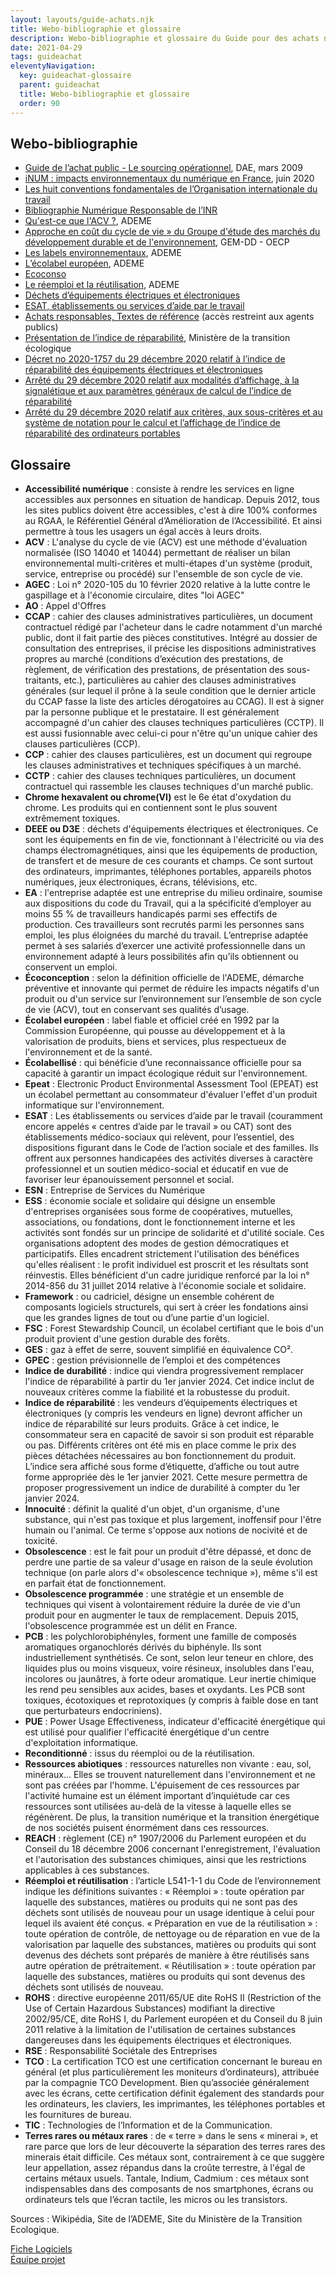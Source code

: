 ```yaml
---
layout: layouts/guide-achats.njk
title: Webo-bibliographie et glossaire
description: Webo-bibliographie et glossaire du Guide pour des achats numériques responsables
date: 2021-04-29
tags: guideachat
eleventyNavigation:
  key: guideachat-glossaire
  parent: guideachat
  title: Webo-bibliographie et glossaire
  order: 90
---
```


## Webo-bibliographie

-	[Guide de l’achat public  - Le sourcing opérationnel](https://www.economie.gouv.fr/files/files/directions_services/dae/doc/Guide_sourcing.pdf), DAE, mars 2009
-	[iNUM : impacts environnementaux du numérique en France](https://www.greenit.fr/wp-content/uploads/2020/06/2020-06-iNum-etude-impacts-numerique-France-rapport.pdf), juin 2020 
-	[Les huit conventions fondamentales de l’Organisation internationale du travail](https://libguides.ilo.org/c.php?g=662945&p=4687231)
-	[Bibliographie Numérique Responsable de l’INR](https://institutnr.org/bibliographie-nr)
-	[Qu'est-ce que l'ACV ?](https://www.ademe.fr/expertises/consommer-autrement/passer-a-laction/dossier/lanalyse-cycle-vie/quest-lacv), ADEME
-	[Approche en coût du cycle de vie » du Groupe d'étude des marchés du développement durable et de l'environnement](https://www.economie.gouv.fr/daj/cout-cycle-vie-consultation), GEM-DD - OECP
-	[Les labels environnementaux](https://www.ademe.fr/labels-environnementaux), ADEME
-	[L’écolabel européen](https://www.ademe.fr/expertises/consommer-autrement/passer-a-laction/reconnaitre-produit-plus-respectueux-lenvironnement/dossier/lecolabel-europeen-logos-publics/lecolabel-europeen-ecolabel-connu-reconnu-france), ADEME
-	[Ecoconso](https://www.ecoconso.be/)
-	[Le réemploi et la réutilisation](https://www.ademe.fr/expertises/dechets/passer-a-laction/eviter-production-dechets/reemploi-reutilisation), ADEME
-	[Déchets d’équipements électriques et électroniques](https://www.ecologie.gouv.fr/dechets-dequipements-electriques-et-electroniques)
- [ESAT, établissements ou services d’aide par le travail](https://travail-emploi.gouv.fr/droit-du-travail/handicap-et-travail/article/esat-etablissements-ou-services-d-aide-par-le-travail)
- [Achats responsables, Textes de référence](https://dae.alize.finances.rie.gouv.fr/sites/sae/accueil/performance-des-achats/9tb9_asr_achats-responsables/9tb9_asr_textes-de-reference.html) (accès restreint aux agents publics)
-	[Présentation de l’indice de réparabilité](https://www.ecologie.gouv.fr/indice-reparabilite), Ministère de la transition écologique
-	[Décret no 2020-1757 du 29 décembre 2020 relatif à l’indice de réparabilité des équipements électriques et électroniques](https://www.legifrance.gouv.fr/download/pdf?id=3EW2asQgntsWrcVjAJncs9oSRuAdkFvSJtWKJebKU24)
-	[Arrêté du 29 décembre 2020 relatif aux modalités d’affichage, à la signalétique et aux paramètres généraux de calcul de l’indice de réparabilité](https://www.legifrance.gouv.fr/download/pdf?id=3EW2asQgntsWrcVjAJncs3m5ifQeOmNVXdsTzHrVmHE)
-	[Arrêté du 29 décembre 2020 relatif aux critères, aux sous-critères et au système de notation pour le calcul et l’affichage de l’indice de réparabilité des ordinateurs portables](https://www.legifrance.gouv.fr/download/pdf?id=3EW2asQgntsWrcVjAJncs70UFZ53yBqzAI9F_kpVCx8)

## Glossaire

- **Accessibilité numérique** : consiste à rendre les services en ligne accessibles aux personnes en situation de handicap. Depuis 2012, tous les sites publics doivent être accessibles, c'est à dire 100% conformes au RGAA, le Référentiel Général d’Amélioration de l’Accessibilité. Et ainsi permettre à tous les usagers un égal accès à leurs droits.
- **ACV** : L'analyse du cycle de vie (ACV) est une méthode d'évaluation normalisée (ISO 14040 et 14044) permettant de réaliser un bilan environnemental multi-critères et multi-étapes d'un système (produit, service, entreprise ou procédé) sur l'ensemble de son cycle de vie.
- **AGEC** : Loi n° 2020-105 du 10 février 2020 relative à la lutte contre le gaspillage et à l'économie circulaire, dites "loi AGEC"
- **AO** : Appel d'Offres
- **CCAP** : cahier des clauses administratives particulières, un document contractuel rédigé par l'acheteur dans le cadre notamment d'un marché public, dont il fait partie des pièces constitutives. Intégré au dossier de consultation des entreprises, il précise les dispositions administratives propres au marché (conditions d’exécution des prestations, de règlement, de vérification des prestations, de présentation des sous-traitants, etc.), particulières au cahier des clauses administratives générales (sur lequel il prône à la seule condition que le dernier article du CCAP fasse la liste des articles dérogatoires au CCAG). Il est à signer par la personne publique et le prestataire. Il est généralement accompagné d'un cahier des clauses techniques particulières (CCTP). Il est aussi fusionnable avec celui-ci pour n'être qu'un unique cahier des clauses particulières (CCP).
- **CCP** : cahier des clauses particulières, est un document qui regroupe les clauses administratives et techniques spécifiques à un  marché.
- **CCTP** : cahier des clauses techniques particulières, un document contractuel qui rassemble les clauses techniques d'un marché public.
- **Chrome hexavalent ou chrome(VI)** est le 6e état d'oxydation du chrome. Les produits qui en contiennent sont le plus souvent extrêmement toxiques.
- **DEEE ou D3E** : déchets d'équipements électriques et électroniques. Ce sont les équipements en fin de vie, fonctionnant à l'électricité ou via des champs électromagnétiques, ainsi que les équipements de production, de transfert et de mesure de ces courants et champs. Ce sont surtout des ordinateurs, imprimantes, téléphones portables, appareils photos numériques, jeux électroniques, écrans, télévisions, etc. 
- **EA** : l'entreprise adaptée est une entreprise du milieu ordinaire, soumise aux dispositions du code du Travail, qui a la spécificité d’employer au moins 55 % de travailleurs handicapés parmi ses effectifs de production. Ces travailleurs sont recrutés parmi les personnes sans emploi, les plus éloignées du marché du travail. L’entreprise adaptée permet à ses salariés d’exercer une activité professionnelle dans un environnement adapté à leurs possibilités afin qu’ils obtiennent ou conservent un emploi.
- **Écoconception** : selon la définition officielle de l'ADEME, démarche préventive et innovante qui permet de réduire les impacts négatifs d'un produit ou d'un service sur l’environnement sur l’ensemble de son cycle de vie (ACV), tout en conservant ses qualités d’usage.
- **Écolabel européen** : label fiable et officiel créé en 1992 par la Commission Européenne, qui pousse au développement et à la valorisation de produits, biens et services, plus respectueux de l'environnement et de la santé.
- **Écolabellisé** : qui bénéficie d’une reconnaissance officielle pour sa capacité à garantir un impact écologique réduit sur l'environnement.
- **Epeat** : Electronic Product Environmental Assessment Tool (EPEAT) est un écolabel permettant au consommateur d'évaluer l'effet d'un produit informatique sur l'environnement.
- **ESAT** : Les établissements ou services d’aide par le travail (couramment encore appelés « centres d’aide par le travail » ou CAT) sont des établissements médico-sociaux qui relèvent, pour l’essentiel, des dispositions figurant dans le Code de l’action sociale et des familles. Ils offrent aux personnes handicapées des activités diverses à caractère professionnel et un soutien médico-social et éducatif en vue de favoriser leur épanouissement personnel et social.
- **ESN** : Entreprise de Services du Numérique
- **ESS** : économie sociale et solidaire qui désigne un ensemble d'entreprises organisées sous forme de coopératives, mutuelles, associations, ou fondations, dont le fonctionnement interne et les activités sont fondés sur un principe de solidarité et d'utilité sociale. Ces organisations adoptent des modes de gestion démocratiques et participatifs. Elles encadrent strictement l'utilisation des bénéfices qu'elles réalisent : le profit individuel est proscrit et les résultats sont réinvestis. Elles bénéficient d'un cadre juridique renforcé par la loi n° 2014-856 du 31 juillet 2014 relative à l'économie sociale et solidaire.
- **Framework** : ou cadriciel, désigne un ensemble cohérent de composants logiciels structurels, qui sert à créer les fondations ainsi que les grandes lignes de tout ou d’une partie d'un logiciel.
- **FSC** : Forest Stewardship Council, un écolabel certifiant que le bois d'un produit provient d'une gestion durable des forêts.
- **GES** : gaz à effet de serre, souvent simplifié en équivalence CO².
- **GPEC** : gestion prévisionnelle de l’emploi et des compétences
- **Indice de durabilité** : indice qui viendra progressivement remplacer l'indice de réparabilité à partir du 1er janvier 2024. Cet indice inclut de nouveaux critères comme la fiabilité et la robustesse du produit.
- **Indice de réparabilité** : les vendeurs d’équipements électriques et électroniques (y compris les vendeurs en ligne) devront afficher un indice de réparabilité sur leurs produits. Grâce à cet indice, le consommateur sera en capacité de savoir si son produit est réparable ou pas. Différents critères ont été mis en place comme le prix des pièces détachées nécessaires au bon fonctionnement du produit. L’indice sera affiché sous forme d’étiquette, d’affiche ou tout autre forme appropriée dès le 1er janvier 2021. Cette mesure permettra de proposer progressivement un indice de durabilité à compter du 1er janvier 2024.
- **Innocuité** : définit la qualité d'un objet, d'un organisme, d'une substance, qui n'est pas toxique et plus largement, inoffensif pour l'être humain ou l'animal. Ce terme s'oppose aux notions de nocivité et de toxicité.
- **Obsolescence** : est le fait pour un produit d'être dépassé, et donc de perdre une partie de sa valeur d'usage en raison de la seule évolution technique (on parle alors d'« obsolescence technique »), même s'il est en parfait état de fonctionnement.
- **Obsolescence programmée** : une stratégie et un ensemble de techniques qui visent à volontairement réduire la durée de vie d'un produit pour en augmenter le taux de remplacement. Depuis 2015, l'obsolescence programmée est un délit en France. 
- **PCB** : les polychlorobiphényles, forment une famille de composés aromatiques organochlorés dérivés du biphényle. Ils sont industriellement synthétisés. Ce sont, selon leur teneur en chlore, des liquides plus ou moins visqueux, voire résineux, insolubles dans l'eau, incolores ou jaunâtres, à forte odeur aromatique. Leur inertie chimique les rend peu sensibles aux acides, bases et oxydants. Les PCB sont toxiques, écotoxiques et reprotoxiques (y compris à faible dose en tant que perturbateurs endocriniens).
- **PUE** : Power Usage Effectiveness, indicateur d'efficacité énergétique qui est utilisé pour qualifier l'efficacité énergétique d'un centre d'exploitation informatique.
- **Reconditionné** : issus du réemploi ou de la réutilisation.
- **Ressources abiotiques** : ressources naturelles non vivante : eau, sol, minéraux… Elles se trouvent naturellement dans l'environnement et ne sont pas créées par l'homme. L'épuisement de ces ressources par l'activité humaine est un élément important d’inquiétude car ces ressources sont utilisées au-delà de la vitesse à laquelle elles se régénèrent. De plus, la transition numérique et la transition énergétique de nos sociétés puisent énormément dans ces ressources.
- **REACH** : règlement (CE) n° 1907/2006 du Parlement européen et du Conseil du 18 décembre 2006 concernant l'enregistrement, l'évaluation et l'autorisation des substances chimiques, ainsi que les restrictions applicables à ces substances.
- **Réemploi et réutilisation** : l’article L541-1-1 du Code de l’environnement indique les définitions suivantes : 
« Réemploi » : toute opération par laquelle des substances, matières ou produits qui ne sont pas des déchets sont utilisés de nouveau pour un usage identique à celui pour lequel ils avaient été conçus.
« Préparation en vue de la réutilisation » : toute opération de contrôle, de nettoyage ou de réparation en vue de la valorisation par laquelle des substances, matières ou produits qui sont devenus des déchets sont préparés de manière à être réutilisés sans autre opération de prétraitement.
« Réutilisation » : toute opération par laquelle des substances, matières ou produits qui sont devenus des déchets sont utilisés de nouveau.
- **ROHS** : directive européenne 2011/65/UE dite RoHS II (Restriction of the Use of Certain Hazardous Substances) modifiant la directive 2002/95/CE, dite RoHS I, du Parlement européen et du Conseil du 8 juin 2011 relative à la limitation de l'utilisation de certaines substances dangereuses dans les équipements électriques et électroniques.
- **RSE** : Responsabilité Sociétale des Entreprises
- **TCO** : La certification TCO est une certification concernant le bureau en général (et plus particulièrement les moniteurs d’ordinateurs), attribuée par la compagnie TCO Development. Bien qu’associée généralement avec les écrans, cette certification définit également des standards pour les ordinateurs, les claviers, les imprimantes, les téléphones portables et les fournitures de bureau.
- **TIC** : Technologies de l’Information et de la Communication.
- **Terres rares ou métaux rares** : de « terre » dans le sens « minerai », et rare parce que lors de leur découverte la séparation des terres rares des minerais était difficile. Ces métaux sont, contrairement à ce que suggère leur appellation, assez répandus dans la croûte terrestre, à l'égal de certains métaux usuels. Tantale, Indium, Cadmium : ces métaux sont indispensables dans des composants de nos smartphones, écrans ou ordinateurs tels que l’écran tactile, les micros ou les transistors.

Sources : Wikipédia, Site de l’ADEME, Site du Ministère de la Transition Ecologique.

<div class="fr-grid-row fr-grid-row--gutters">
  <div class="fr-col-md-6">
    <a class="fr-link fr-fi-arrow-left-line fr-link--icon-left" href="/publications/guide-pratique-achats-numeriques-responsables/fiches-pratiques/logiciels/">Fiche Logiciels</a>
  </div>
  
  <div class="fr-col-md-6 text-align--right">
    <a class="fr-link fr-fi-arrow-right-line fr-link--icon-right" href="/publications/guide-pratique-achats-numeriques-responsables/equipe-projet/">Équipe projet</a>
  </div>
</div>